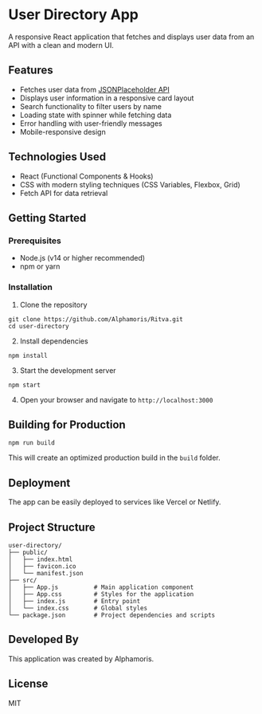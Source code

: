 # User Directory App

A responsive React application that fetches and displays user data from an API with a clean and modern UI.

## Features

- Fetches user data from [JSONPlaceholder API](https://jsonplaceholder.typicode.com/users)
- Displays user information in a responsive card layout
- Search functionality to filter users by name
- Loading state with spinner while fetching data
- Error handling with user-friendly messages
- Mobile-responsive design

## Technologies Used

- React (Functional Components & Hooks)
- CSS with modern styling techniques (CSS Variables, Flexbox, Grid)
- Fetch API for data retrieval

## Getting Started

### Prerequisites

- Node.js (v14 or higher recommended)
- npm or yarn

### Installation

1. Clone the repository
```
git clone https://github.com/Alphamoris/Ritva.git
cd user-directory
```

2. Install dependencies
```
npm install
```

3. Start the development server
```
npm start
```

4. Open your browser and navigate to `http://localhost:3000`

## Building for Production

```
npm run build
```

This will create an optimized production build in the `build` folder.

## Deployment

The app can be easily deployed to services like Vercel or Netlify.

## Project Structure

```
user-directory/
├── public/
│   ├── index.html
│   ├── favicon.ico
│   └── manifest.json
├── src/
│   ├── App.js          # Main application component
│   ├── App.css         # Styles for the application
│   ├── index.js        # Entry point
│   └── index.css       # Global styles
└── package.json        # Project dependencies and scripts
```

## Developed By

This application was created by Alphamoris.

## License

MIT
